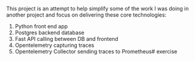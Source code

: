 This project is an attempt to help simplify some of the work I was doing in another project and focus on delivering these core technologies:
1. Python front end app
2. Postgres backend database
3. Fast API calling between DB and frontend
4. Opentelemetry capturing traces
5. Opentelemetry Collector sending traces to Prometheus# exercise

